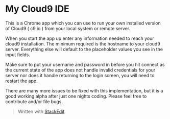 My Cloud9 IDE
========================

This is a Chrome app which you can use to run your own installed version of Cloud9 ( c9.io ) from your local system or remote server.

When you start the app up enter any information needed to reach your cloud9 installation. The minimum required is the hostname to your cloud9 server. Everything else will default to the placeholder values you see in the input fields.

Make sure to put your username and password in before you hit connect as the current state of the app does not handle invalid credentials for your server nor does it handle returning to the login screen, you will need to restart the app.

There are many more issues to be fixed with this implementation, but it is a good working alpha after just one nights coding. Please feel free to contribute and/or file bugs. 


> Written with [StackEdit](http://benweet.github.io/stackedit/).
